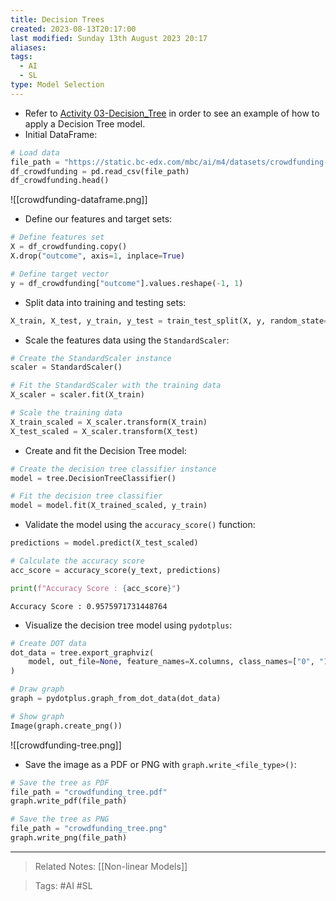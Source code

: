 ```yaml
---
title: Decision Trees
created: 2023-08-13T20:17:00
last modified: Sunday 13th August 2023 20:17
aliases: 
tags:
  - AI
  - SL
type: Model Selection
---
```

- Refer to [Activity 03-Decision_Tree](file:///C:/Users/JORMIL/Work/AI_MicroBootCamp/mbc-ai/04-Classification/demos/03-Decision_Tree) in order to see an example of how to apply a Decision Tree model.
- Initial DataFrame:
```python
# Load data
file_path = "https://static.bc-edx.com/mbc/ai/m4/datasets/crowdfunding-data.csv"
df_crowdfunding = pd.read_csv(file_path)
df_crowdfunding.head()
```
![[crowdfunding-dataframe.png]]
- Define our features and target sets:
```python
# Define features set
X = df_crowdfunding.copy()
X.drop("outcome", axis=1, inplace=True)

# Define target vector
y = df_crowdfunding["outcome"].values.reshape(-1, 1)
```
- Split data into training and testing sets:
```python
X_train, X_test, y_train, y_test = train_test_split(X, y, random_state=78)
```
- Scale the features data using the `StandardScaler`:
```python
# Create the StandardScaler instance
scaler = StandardScaler()

# Fit the StandardScaler with the training data
X_scaler = scaler.fit(X_train)

# Scale the training data
X_train_scaled = X_scaler.transform(X_train)
X_test_scaled = X_scaler.transform(X_test)
```
- Create and fit the Decision Tree model:
```python
# Create the decision tree classifier instance
model = tree.DecisionTreeClassifier()

# Fit the decision tree classifier
model = model.fit(X_trained_scaled, y_train)
```
- Validate the model using the `accuracy_score()` function:
```python
predictions = model.predict(X_test_scaled)

# Calculate the accuracy score
acc_score = accuracy_score(y_text, predictions)

print(f"Accuracy Score : {acc_score}")
```
```text
Accuracy Score : 0.9575971731448764
```
- Visualize the decision tree model using `pydotplus`:
```python
# Create DOT data
dot_data = tree.export_graphviz(
    model, out_file=None, feature_names=X.columns, class_names=["0", "1"], filled=True
)

# Draw graph
graph = pydotplus.graph_from_dot_data(dot_data)

# Show graph
Image(graph.create_png())
```
![[crowdfunding-tree.png]]
- Save the image as a PDF or PNG with `graph.write_<file_type>()`:
```python
# Save the tree as PDF
file_path = "crowdfunding_tree.pdf"
graph.write_pdf(file_path)

# Save the tree as PNG
file_path = "crowdfunding_tree.png"
graph.write_png(file_path)
```
---
>Related Notes: [[Non-linear Models]]

>Tags: #AI #SL 